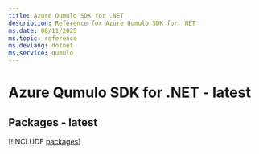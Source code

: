```yaml
---
title: Azure Qumulo SDK for .NET
description: Reference for Azure Qumulo SDK for .NET
ms.date: 08/11/2025
ms.topic: reference
ms.devlang: dotnet
ms.service: qumulo
---
```

# Azure Qumulo SDK for .NET - latest
## Packages - latest
[!INCLUDE [packages](qumulo-index.md)]